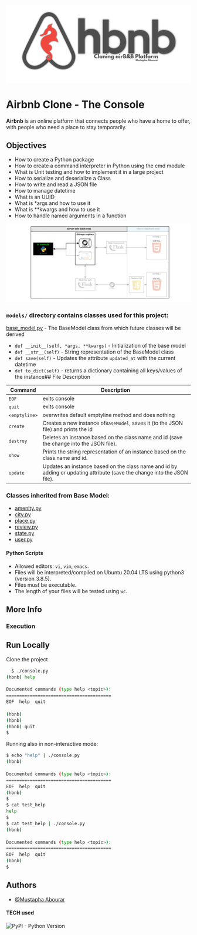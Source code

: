 ![Logo](https://github.com/Devmustroc/holbertonschool-AirBnB_clone/raw/main/files/logo_HBNB.png)

# Airbnb Clone - The Console

**Airbnb** is an online platform that connects people who have a home to offer, with people who need a place to stay temporarily.

## Objectives

- How to create a Python package
- How to create a command interpreter in Python using the cmd module
- What is Unit testing and how to implement it in a large project
- How to serialize and deserialize a Class
- How to write and read a JSON file
- How to manage datetime
- What is an UUID
- What is \*args and how to use it
- What is \*\*kwargs and how to use it
- How to handle named arguments in a function

![Logo](https://github.com/Devmustroc/holbertonschool-AirBnB_clone/raw/main/files/Based_Project.png)

### `models/` directory contains classes used for this project:

[base_model.py](/models/base_model.py) - The BaseModel class from which future classes will be derived

- `def __init__(self, *args, **kwargs)` - Initialization of the base model
- `def __str__(self)` - String representation of the BaseModel class
- `def save(self)` - Updates the attribute `updated_at` with the current datetime
- `def to_dict(self)` - returns a dictionary containing all keys/values of the instance## File Description

| Command       | Description                                                                                                              |
| ------------- | ------------------------------------------------------------------------------------------------------------------------ |
| `EOF`         | exits console                                                                                                            |
| `quit`        | exits console                                                                                                            |
| `<emptyline>` | overwrites default emptyline method and does nothing                                                                     |
| `create`      | Creates a new instance of`BaseModel`, saves it (to the JSON file) and prints the id                                      |
| `destroy`     | Deletes an instance based on the class name and id (save the change into the JSON file).                                 |
| `show`        | Prints the string representation of an instance based on the class name and id.                                          |
| `update`      | Updates an instance based on the class name and id by adding or updating attribute (save the change into the JSON file). |

### Classes inherited from Base Model:

- [amenity.py](/models/amenity.py)
- [city.py](/models/city.py)
- [place.py](/models/place.py)
- [review.py](/models/review.py)
- [state.py](/models/state.py)
- [user.py](/models/user.py)

#### Python Scripts

- Allowed editors: `vi`, `vim`, `emacs`.
- Files will be interpreted/compiled on Ubuntu 20.04 LTS using python3 (version 3.8.5).
- Files must be executable.
- The length of your files will be tested using `wc`.

## More Info

### Execution

## Run Locally

Clone the project

```bash
  $ ./console.py
(hbnb) help

Documented commands (type help <topic>):
========================================
EOF  help  quit

(hbnb)
(hbnb)
(hbnb) quit
$
```

Running also in non-interactive mode:

```bash
$ echo "help" | ./console.py
(hbnb)

Documented commands (type help <topic>):
========================================
EOF  help  quit
(hbnb)
$
$ cat test_help
help
$
$ cat test_help | ./console.py
(hbnb)

Documented commands (type help <topic>):
========================================
EOF  help  quit
(hbnb)
$
```

## Authors

- [@Mustapha Abourar](https://github.com/Devmustroc)

#### TECH used

![PyPI - Python Version](https://img.shields.io/pypi/pyversions/p?style=plastic)
